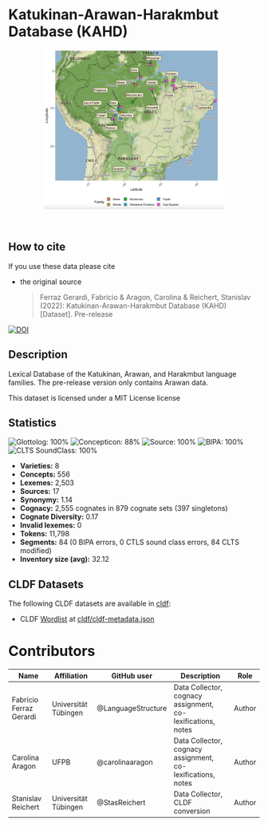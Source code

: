 #  Katukinan-Arawan-Harakmbut Database (KAHD)

<p align="center">
 <img src="https://github.com/LanguageStructure/KAHD_pre_release/blob/main/map.png" width="360" height="320">
 </p>
 <br>

## How to cite

If you use these data please cite
- the original source
  > Ferraz Gerardi, Fabrício & Aragon, Carolina & Reichert, Stanislav (2022): Katukinan-Arawan-Harakmbut Database (KAHD) [Dataset]. Pre-release
 

[![DOI](https://zenodo.org/badge/465242812.svg)](https://zenodo.org/badge/latestdoi/465242812)


## Description


Lexical Database of the Katukinan, Arawan, and Harakmbut language families. The pre-release version only contains Arawan data.

This dataset is licensed under a MIT License license

## Statistics


![Glottolog: 100%](https://img.shields.io/badge/Glottolog-100%25-brightgreen.svg "Glottolog: 100%")
![Concepticon: 88%](https://img.shields.io/badge/Concepticon-88%25-yellowgreen.svg "Concepticon: 88%")
![Source: 100%](https://img.shields.io/badge/Source-100%25-brightgreen.svg "Source: 100%")
![BIPA: 100%](https://img.shields.io/badge/BIPA-100%25-brightgreen.svg "BIPA: 100%")
![CLTS SoundClass: 100%](https://img.shields.io/badge/CLTS%20SoundClass-100%25-brightgreen.svg "CLTS SoundClass: 100%")

- **Varieties:** 8
- **Concepts:** 556
- **Lexemes:** 2,503
- **Sources:** 17
- **Synonymy:** 1.14
- **Cognacy:** 2,555 cognates in 879 cognate sets (397 singletons)
- **Cognate Diversity:** 0.17
- **Invalid lexemes:** 0
- **Tokens:** 11,798
- **Segments:** 84 (0 BIPA errors, 0 CTLS sound class errors, 84 CLTS modified)
- **Inventory size (avg):** 32.12

## CLDF Datasets

The following CLDF datasets are available in [cldf](cldf):

- CLDF [Wordlist](https://github.com/cldf/cldf/tree/master/modules/Wordlist) at [cldf/cldf-metadata.json](cldf/cldf-metadata.json)

# Contributors

Name | Affiliation | GitHub user | Description | Role
--- | --- | --- | --- | ---
Fabrício Ferraz Gerardi | Universität Tübingen | @LanguageStructure | Data Collector, cognacy assignment, co-lexifications, notes | Author
Carolina Aragon | UFPB | @carolinaaragon | Data Collector, cognacy assignment, co-lexifications, notes | Author
Stanislav Reichert | Universität Tübingen |@StasReichert | Data Collector, CLDF conversion | Author
